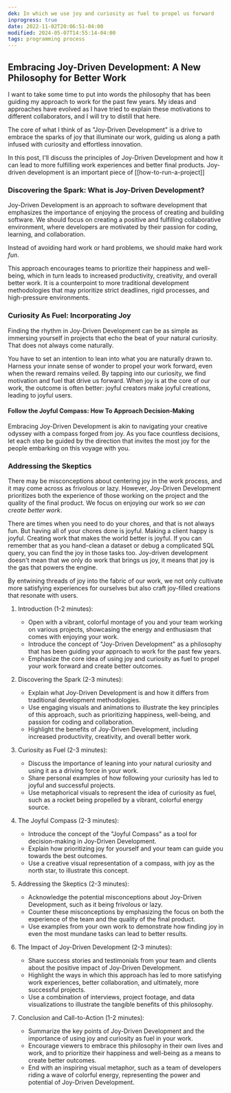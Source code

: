 ```yaml
---
dek: In which we use joy and curiosity as fuel to propel us forward
inprogress: true
date: 2022-11-02T20:06:51-04:00
modified: 2024-05-07T14:55:14-04:00
tags: programming process
---
```


## Embracing Joy-Driven Development: A New Philosophy for Better Work

I want to take some time to put into words the philosophy that has been guiding my approach to work for the past few years. My ideas and approaches have evolved as I have tried to explain these motivations to different collaborators, and I will try to distill that here.

The core of what I think of as "Joy-Driven Development" is a drive to embrace the sparks of joy that illuminate our work, guiding us along a path infused with curiosity and effortless innovation.

In this post, I'll discuss the principles of Joy-Driven Development and how it can lead to more fulfilling work experiences and better final products. Joy-driven development is an important piece of [[how-to-run-a-project]]

### Discovering the Spark: What is Joy-Driven Development?

Joy-Driven Development is an approach to software development that emphasizes the importance of enjoying the process of creating and building software. We should focus on creating a positive and fulfilling collaborative environment, where developers are motivated by their passion for coding, learning, and collaboration.

Instead of avoiding hard work or hard problems, we should make hard work *fun*.

This approach encourages teams to prioritize their happiness and well-being, which in turn leads to increased productivity, creativity, and overall better work. It is a counterpoint to more traditional development methodologies that may prioritize strict deadlines, rigid processes, and high-pressure environments.

### Curiosity As Fuel: Incorporating Joy

Finding the rhythm in Joy-Driven Development can be as simple as immersing yourself in projects that echo the beat of your natural curiosity. That does not always come naturally.

You have to set an intention to lean into what you are naturally drawn to. Harness your innate sense of wonder to propel your work forward, even when the reward remains veiled. By tapping into our curiosity, we find motivation and fuel that drive us forward. When joy is at the core of our work, the outcome is often better: joyful creators make joyful creations, leading to joyful users.

#### Follow the Joyful Compass: How To Approach Decision-Making

Embracing Joy-Driven Development is akin to navigating your creative odyssey with a compass forged from joy. As you face countless decisions, let each step be guided by the direction that invites the most joy for the people embarking on this voyage with you.

### Addressing the Skeptics

There may be misconceptions about centering joy in the work process, and it may come across as frivolous or lazy. However, Joy-Driven Development prioritizes both the experience of those working on the project and the quality of the final product. We focus on enjoying our work so *we can create better work*.

There are times when you need to do your chores, and that is not always fun. But having all of your chores done is joyful. Making a client happy is joyful. Creating work that makes the world better is joyful. If you can remember that as you hand-clean a dataset or debug a complicated SQL query, you can find the joy in those tasks too. Joy-driven development doesn't mean that we only do work that brings us joy, it means that joy is the gas that powers the engine.

By entwining threads of joy into the fabric of our work, we not only cultivate more satisfying experiences for ourselves but also craft joy-filled creations that resonate with users.

1. Introduction (1-2 minutes):
   - Open with a vibrant, colorful montage of you and your team working on various projects, showcasing the energy and enthusiasm that comes with enjoying your work.
   - Introduce the concept of "Joy-Driven Development" as a philosophy that has been guiding your approach to work for the past few years.
   - Emphasize the core idea of using joy and curiosity as fuel to propel your work forward and create better outcomes.

2. Discovering the Spark (2-3 minutes):
   - Explain what Joy-Driven Development is and how it differs from traditional development methodologies.
   - Use engaging visuals and animations to illustrate the key principles of this approach, such as prioritizing happiness, well-being, and passion for coding and collaboration.
   - Highlight the benefits of Joy-Driven Development, including increased productivity, creativity, and overall better work.

3. Curiosity as Fuel (2-3 minutes):
   - Discuss the importance of leaning into your natural curiosity and using it as a driving force in your work.
   - Share personal examples of how following your curiosity has led to joyful and successful projects.
   - Use metaphorical visuals to represent the idea of curiosity as fuel, such as a rocket being propelled by a vibrant, colorful energy source.

4. The Joyful Compass (2-3 minutes):
   - Introduce the concept of the "Joyful Compass" as a tool for decision-making in Joy-Driven Development.
   - Explain how prioritizing joy for yourself and your team can guide you towards the best outcomes.
   - Use a creative visual representation of a compass, with joy as the north star, to illustrate this concept.

5. Addressing the Skeptics (2-3 minutes):
   - Acknowledge the potential misconceptions about Joy-Driven Development, such as it being frivolous or lazy.
   - Counter these misconceptions by emphasizing the focus on both the experience of the team and the quality of the final product.
   - Use examples from your own work to demonstrate how finding joy in even the most mundane tasks can lead to better results.

6. The Impact of Joy-Driven Development (2-3 minutes):
   - Share success stories and testimonials from your team and clients about the positive impact of Joy-Driven Development.
   - Highlight the ways in which this approach has led to more satisfying work experiences, better collaboration, and ultimately, more successful projects.
   - Use a combination of interviews, project footage, and data visualizations to illustrate the tangible benefits of this philosophy.

7. Conclusion and Call-to-Action (1-2 minutes):
   - Summarize the key points of Joy-Driven Development and the importance of using joy and curiosity as fuel in your work.
   - Encourage viewers to embrace this philosophy in their own lives and work, and to prioritize their happiness and well-being as a means to create better outcomes.
   - End with an inspiring visual metaphor, such as a team of developers riding a wave of colorful energy, representing the power and potential of Joy-Driven Development.
